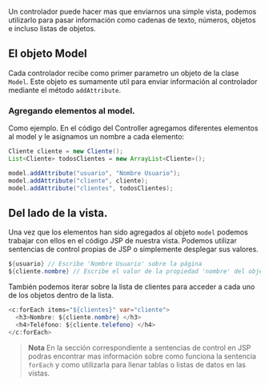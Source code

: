 Un controlador puede hacer mas que enviarnos una simple vista, podemos utilizarlo para pasar información como cadenas de texto, números, objetos e incluso listas de objetos.

## El objeto Model
Cada controlador recibe como primer parametro un objeto de la clase ```Model```. Este objeto es sumamente util para enviar información al controlador mediante el método ```addAttribute```.

### Agregando elementos al model.
Como ejemplo. En el código del Controller agregamos diferentes elementos al model y le asignamos un nombre a cada elemento:
```java
Cliente cliente = new Cliente();
List<Cliente> todosClientes = new ArrayList<Cliente>();

model.addAttribute("usuario", "Nombre Usuario");
model.addAttribute("cliente", cliente);
model.addAttribute("clientes", todosClientes);
```

## Del lado de la vista.
Una vez que los elementos han sido agregados al objeto ```model``` podemos trabajar con ellos en el código JSP de nuestra vista. Podemos utilizar sentencias de control propias de JSP o simplemente desplegar sus valores.

```java
${usuario} // Escribe 'Nombre Usuario' sobre la página
${cliente.nombre} // Escribe el valor de la propiedad 'nombre' del objeto 'cliente'
```

También podemos iterar sobre la lista de clientes para acceder a cada uno de los objetos dentro de la lista.

```java
<c:forEach items="${clientes}" var="cliente">
  <h3>Nombre: ${cliente.nombre} </h3>
  <h4>Teléfono: ${cliente.telefono} </h4>                  
</c:forEach>
```

> **Nota** En la sección correspondiente a sentencias de control en JSP podras encontrar mas información sobre como funciona la sentencia ```forEach``` y como utilizarla para llenar tablas o listas de datos en las vistas.